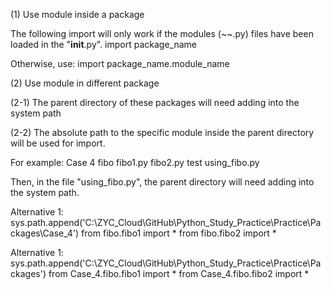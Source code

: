 
(1) Use module inside a package

The following import will only work if the modules (~~.py) files have been loaded in the "__init__.py".
import package_name

Otherwise, use:
import package_name.module_name



(2) Use module in different package

(2-1) The parent directory of these packages will need adding into the system path

(2-2) The absolute path to the specific module inside the parent directory will be used for import.

For example:
Case 4
    fibo
        fibo1.py
        fibo2.py
    test
        using_fibo.py
        
Then, in the file "using_fibo.py", the parent directory will need adding into the system path.

Alternative 1:
sys.path.append('C:\ZYC_Cloud\GitHub\Python_Study_Practice\Practice\Packages\Case_4')
from fibo.fibo1 import *
from fibo.fibo2 import *

Alternative 1:
sys.path.append('C:\ZYC_Cloud\GitHub\Python_Study_Practice\Practice\Packages')
from Case_4.fibo.fibo1 import *
from Case_4.fibo.fibo2 import *